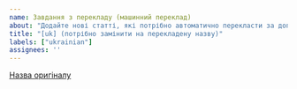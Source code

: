 ```yaml
---
name: Завдання з перекладу (машинний переклад)
about: "Додайте нові статті, які потрібно автоматично перекласти за допомогою GitHub Actions."
title: "[uk] (потрібно замінити на перекладену назву)"
labels: ["ukrainian"]
assignees: ''
---
```


[Назва оригіналу](https://example.com/path/to/your/article/)
